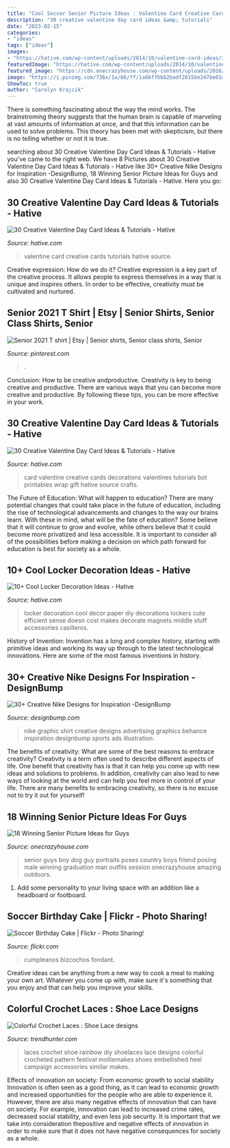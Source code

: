 ```yaml
---
title: "Cool Soccer Senior Picture Ideas : Valentine Card Creative Cards Tutorials Hative Source"
description: "30 creative valentine day card ideas &amp; tutorials"
date: "2023-02-15"
categories:
- "ideas"
tags: ["ideas"]
images:
- "https://hative.com/wp-content/uploads/2014/10/valentine-card-ideas/30-valentine-card-ideas.jpg"
featuredImage: "https://hative.com/wp-content/uploads/2014/10/valentine-card-ideas/30-valentine-card-ideas.jpg"
featured_image: "https://cdn.onecrazyhouse.com/wp-content/uploads/2016/08/guy-with-his-dog.jpg"
image: "https://i.pinimg.com/736x/1a/66/ff/1a66ffbbb2badf2615be247be03a0dc7.jpg"
ShowToc: true
author: "Carolyn Krajcik"
---
```



There is something fascinating about the way the mind works. The brainstroming theory suggests that the human brain is capable of marveling at vast amounts of information at once, and that this information can be used to solve problems. This theory has been met with skepticism, but there is no telling whether or not it is true.

	

		
searching about 30 Creative Valentine Day Card Ideas &amp; Tutorials - Hative you've came to the right web. We have 8 Pictures about 30 Creative Valentine Day Card Ideas &amp; Tutorials - Hative like 30+ Creative Nike Designs for Inspiration -DesignBump, 18 Winning Senior Picture Ideas for Guys and also 30 Creative Valentine Day Card Ideas &amp; Tutorials - Hative. Here you go:
		
    
## 30 Creative Valentine Day Card Ideas &amp; Tutorials - Hative

<img loading=lazy src="https://hative.com/wp-content/uploads/2014/10/valentine-card-ideas/30-valentine-card-ideas.jpg" onerror="this.onerror=null;this.src='https://tse1.mm.bing.net/th?id=OIP.i2UZc6sBWmiWn8CeuLQpFAHaJ6&amp;pid=15.1';" alt="30 Creative Valentine Day Card Ideas &amp; Tutorials - Hative">

_Source: hative.com_

>valentine card creative cards tutorials hative source. 

	

Creative expression: How do we do it?
Creative expression is a key part of the creative process. It allows people to express themselves in a way that is unique and inspires others. In order to be effective, creativity must be cultivated and nurtured.

    
## Senior 2021 T Shirt | Etsy | Senior Shirts, Senior Class Shirts, Senior

<img loading=lazy src="https://i.pinimg.com/736x/1a/66/ff/1a66ffbbb2badf2615be247be03a0dc7.jpg" onerror="this.onerror=null;this.src='https://tse4.mm.bing.net/th?id=OIP.Xult8nPJmgOI0bCd3zFi_wHaJ3&amp;pid=15.1';" alt="Senior 2021 T shirt | Etsy | Senior shirts, Senior class shirts, Senior">

_Source: pinterest.com_

>. 

	

Conclusion: How to be creative andproductive.
Creativity is key to being creative and productive. There are various ways that you can become more creative and productive. By following these tips, you can be more effective in your work.

    
## 30 Creative Valentine Day Card Ideas &amp; Tutorials - Hative

<img loading=lazy src="https://hative.com/wp-content/uploads/2014/10/valentine-card-ideas/18-valentine-card-ideas.jpg" onerror="this.onerror=null;this.src='https://tse1.mm.bing.net/th?id=OIP.q4TQcFCQEtA37eTCNez9GwHaLH&amp;pid=15.1';" alt="30 Creative Valentine Day Card Ideas &amp; Tutorials - Hative">

_Source: hative.com_

>card valentine creative cards decorations valentines tutorials bot printables wrap gift hative source crafts. 

	

The Future of Education: What will happen to education?
There are many potential changes that could take place in the future of education, including the rise of technological advancements and changes to the way our brains learn. With these in mind, what will be the fate of education? Some believe that it will continue to grow and evolve, while others believe that it could become more privatized and less accessible. It is important to consider all of the possibilities before making a decision on which path forward for education is best for society as a whole.

    
## 10+ Cool Locker Decoration Ideas - Hative

<img loading=lazy src="https://hative.com/wp-content/uploads/2014/05/locker-decoration/4-contact-paper-locker-decoration.jpg" onerror="this.onerror=null;this.src='https://tse2.mm.bing.net/th?id=OIP.OKAdD3z3iR9AekLOzqiHPQHaJ6&amp;pid=15.1';" alt="10+ Cool Locker Decoration Ideas - Hative">

_Source: hative.com_

>locker decoration cool decor paper diy decorations lockers cute efficient sense doesn cost makes decorate magnets middle stuff accessories casilleros. 

	

History of Invention:
Invention has a long and complex history, starting with primitive ideas and working its way up through to the latest technological innovations. Here are some of the most famous inventions in history.

    
## 30+ Creative Nike Designs For Inspiration -DesignBump

<img loading=lazy src="https://cdn.designbump.com/wp-content/uploads/2013/05/nike-advertising-inspiring-artistic-graphic-design-print-roundup-014.jpg" onerror="this.onerror=null;this.src='https://tse1.mm.bing.net/th?id=OIP.Ly4RBR7n6qx7v4rbQ16NBwHaI6&amp;pid=15.1';" alt="30+ Creative Nike Designs for Inspiration -DesignBump">

_Source: designbump.com_

>nike graphic shirt creative designs advertising graphics behance inspiration designbump sports ads illustration. 

	

The benefits of creativity: What are some of the best reasons to embrace creativity?
Creativity is a term often used to describe different aspects of life. One benefit that creativity has is that it can help you come up with new ideas and solutions to problems. In addition, creativity can also lead to new ways of looking at the world and can help you feel more in control of your life. There are many benefits to embracing creativity, so there is no excuse not to try it out for yourself!

    
## 18 Winning Senior Picture Ideas For Guys

<img loading=lazy src="https://cdn.onecrazyhouse.com/wp-content/uploads/2016/08/guy-with-his-dog.jpg" onerror="this.onerror=null;this.src='https://tse4.mm.bing.net/th?id=OIP.JiOrXJQ4mHNNXhEjqbfRywHaKW&amp;pid=15.1';" alt="18 Winning Senior Picture Ideas for Guys">

_Source: onecrazyhouse.com_

>senior guys boy dog guy portraits poses country boys friend posing male winning graduation man outfits session onecrazyhouse amazing outdoors. 

	

1. Add some personality to your living space with an addition like a headboard or footboard.

    
## Soccer Birthday Cake | Flickr - Photo Sharing!

<img loading=lazy src="http://farm7.staticflickr.com/6060/6222749595_79f4bc444f_z.jpg" onerror="this.onerror=null;this.src='https://tse3.mm.bing.net/th?id=OIP.Dn3oyErwg60YdNyVs0iTvwAAAA&amp;pid=15.1';" alt="Soccer Birthday Cake | Flickr - Photo Sharing!">

_Source: flickr.com_

>cumpleanos bizcochos fondant. 

	

Creative ideas can be anything from a new way to cook a meal to making your own art. Whatever you come up with, make sure it's something that you enjoy and that can help you improve your skills.

    
## Colorful Crochet Laces : Shoe Lace Designs

<img loading=lazy src="http://cdn.trendhunterstatic.com/thumbs/shoe-lace-designs.jpeg" onerror="this.onerror=null;this.src='https://tse4.mm.bing.net/th?id=OIP.711C0PJ9mjkAEu198k1beAHaJ4&amp;pid=15.1';" alt="Colorful Crochet Laces : Shoe Lace designs">

_Source: trendhunter.com_

>laces crochet shoe rainbow diy shoelaces lace designs colorful crocheted pattern festival molliemakes shoes embellished heel campaign accessories similar makes. 

	

Effects of innovation on society: From economic growth to social stability
Innovation is often seen as a good thing, as it can lead to economic growth and increased opportunities for the people who are able to experience it. However, there are also many negative effects of innovation that can have on society. For example, innovation can lead to increased crime rates, decreased social stability, and even less job security. It is important that we take into consideration thepositive and negative effects of innovation in order to make sure that it does not have negative consequences for society as a whole.

